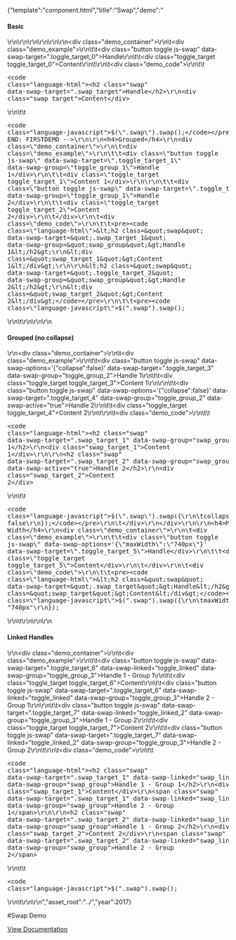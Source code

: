 {"template":"component.html","title":"Swap","demo":"<h4>Basic</h4>\r\n\r\n<!-- START: FIRSTDEMO -->\r\n\r\n<style>\r\n\t.demo_content .toggle { cursor: pointer; display: none; margin: 10px 0; }\r\n\t.demo_content .toggle.fs-swap-enabled { display: block; }\r\n\t.toggle,\r\n\t.no-touch .toggle:hover { background: #B0BEC5; }\r\n\t.toggle.fs-swap-active,\r\n\t.no-touch .toggle.fs-swap-active:hover { background: #00bcd4; }\r\n\r\n\t.toggle_target { background: #00bcd4; border-radius: 3px; color: #fff; height: 75px; line-height: 75px; margin: 10px 0; text-align: center; width: 100%; }\r\n\t.toggle_target.fs-swap-enabled.fs-swap-target { display: none; }\r\n\t.toggle_target.fs-swap-enabled.fs-swap-active { display: block; }\r\n</style>\r\n\r\n<div class=\"demo_container\">\r\n\t<div class=\"demo_example\">\r\n\t\t<div class=\"button toggle js-swap\" data-swap-target=\".toggle_target_0\">Handle</div>\r\n\t\t<div class=\"toggle_target toggle_target_0\">Content</div>\r\n\t</div>\r\n\t<div class=\"demo_code\">\r\n\t\t<pre><code class=\"language-html\">&lt;h2 class=&quot;swap&quot; data-swap-target=&quot;.swap_target&quot;&gt;Handle&lt;/h2&gt;\r\n&lt;div class=&quot;swap_target&quot;&gt;Content&lt;/div&gt;</code></pre>\r\n\t\t<pre><code class=\"language-javascript\">$(\".swap\").swap();</code></pre>\r\n\t</div>\r\n</div>\r\n\r\n<!-- END: FIRSTDEMO -->\r\n\r\n<h4>Grouped</h4>\r\n<div class=\"demo_container\">\r\n\t<div class=\"demo_example\">\r\n\t\t<div class=\"button toggle js-swap\" data-swap-target=\".toggle_target_1\" data-swap-group=\"toggle_group_1\">Handle 1</div>\r\n\t\t<div class=\"toggle_target toggle_target_1\">Content 1</div>\r\n\r\n\t\t<div class=\"button toggle js-swap\" data-swap-target=\".toggle_target_2\" data-swap-group=\"toggle_group_1\">Handle 2</div>\r\n\t\t<div class=\"toggle_target toggle_target_2\">Content 2</div>\r\n\t</div>\r\n\t<div class=\"demo_code\">\r\n\t\t<pre><code class=\"language-html\">&lt;h2 class=&quot;swap&quot; data-swap-target=&quot;.swap_target_1&quot; data-swap-group=&quot;swap_group&quot;&gt;Handle 1&lt;/h2&gt;\r\n&lt;div class=&quot;swap_target_1&quot;&gt;Content 1&lt;/div&gt;\r\n\r\n&lt;h2 class=&quot;swap&quot; data-swap-target=&quot;.toggle_target_2&quot; data-swap-group=&quot;swap_group&quot;&gt;Handle 2&lt;/h2&gt;\r\n&lt;div class=&quot;swap_target_2&quot;&gt;Content 2&lt;/div&gt;</code></pre>\r\n\t\t<pre><code class=\"language-javascript\">$(\".swap\").swap();</code></pre>\r\n\t</div>\r\n</div>\r\n\r\n<h4>Grouped (no collapse)</h4>\r\n<div class=\"demo_container\">\r\n\t<div class=\"demo_example\">\r\n\t\t<div class=\"button toggle js-swap\" data-swap-options='{\"collapse\":false}' data-swap-target=\".toggle_target_3\" data-swap-group=\"toggle_group_2\">Handle 1</div>\r\n\t\t<div class=\"toggle_target toggle_target_3\">Content 1</div>\r\n\r\n\t\t<div class=\"button toggle js-swap\" data-swap-options='{\"collapse\":false}' data-swap-target=\".toggle_target_4\" data-swap-group=\"toggle_group_2\" data-swap-active=\"true\">Handle 2</div>\r\n\t\t<div class=\"toggle_target toggle_target_4\">Content 2</div>\r\n\t</div>\r\n\t<div class=\"demo_code\">\r\n\t\t<pre><code class=\"language-html\">&lt;h2 class=&quot;swap&quot; data-swap-target=&quot;.swap_target_1&quot; data-swap-group=&quot;swap_group&quot;&gt;Handle 1&lt;/h2&gt;\r\n&lt;div class=&quot;swap_target_1&quot;&gt;Content 1&lt;/div&gt;\r\n\r\n&lt;h2 class=&quot;swap&quot; data-swap-target=&quot;.swap_target_2&quot; data-swap-group=&quot;swap_group&quot; data-swap-active=&quot;true&quot;&gt;Handle 2&lt;/h2&gt;\r\n&lt;div class=&quot;swap_target_2&quot;&gt;Content 2&lt;/div&gt;</code></pre>\r\n\t\t<pre><code class=\"language-javascript\">$(\".swap\").swap({\r\n\tcollapse: false\r\n});</code></pre>\r\n\t</div>\r\n</div>\r\n\r\n<h4>Max Width</h4>\r\n<div class=\"demo_container\">\r\n\t<div class=\"demo_example\">\r\n\t\t<div class=\"button toggle js-swap\" data-swap-options='{\"maxWidth\":\"740px\"}' data-swap-target=\".toggle_target_5\">Handle</div>\r\n\t\t<div class=\"toggle_target toggle_target_5\">Content</div>\r\n\t</div>\r\n\t<div class=\"demo_code\">\r\n\t\t<pre><code class=\"language-html\">&lt;h2 class=&quot;swap&quot; data-swap-target=&quot;.swap_target&quot;&gt;Handle&lt;/h2&gt;\r\n&lt;div class=&quot;swap_target&quot;&gt;Content&lt;/div&gt;</code></pre>\r\n\t\t<pre><code class=\"language-javascript\">$(\".swap\").swap({\r\n\tmaxWidth: \"740px\"\r\n});</code></pre>\r\n\t</div>\r\n</div>\r\n\r\n<h4>Linked Handles</h4>\r\n<div class=\"demo_container\">\r\n\t<div class=\"demo_example\">\r\n\t\t<div class=\"button toggle js-swap\" data-swap-target=\".toggle_target_6\" data-swap-linked=\"toggle_linked\" data-swap-group=\"toggle_group_3\">Handle 1 - Group 1</div>\r\n\t\t<div class=\"toggle_target toggle_target_6\">Content</div>\r\n\t\t<div class=\"button toggle js-swap\" data-swap-target=\".toggle_target_6\" data-swap-linked=\"toggle_linked\" data-swap-group=\"toggle_group_3\">Handle 2 - Group 1</div>\r\n\r\n\t\t<div class=\"button toggle js-swap\" data-swap-target=\".toggle_target_7\" data-swap-linked=\"toggle_linked_2\" data-swap-group=\"toggle_group_3\">Handle 1 - Group 2</div>\r\n\t\t<div class=\"toggle_target toggle_target_7\">Content 2</div>\r\n\t\t<div class=\"button toggle js-swap\" data-swap-target=\".toggle_target_7\" data-swap-linked=\"toggle_linked_2\" data-swap-group=\"toggle_group_3\">Handle 2 - Group 2</div>\r\n\t</div>\r\n\t<div class=\"demo_code\">\r\n\t\t<pre><code class=\"language-html\">&lt;h2 class=&quot;swap&quot; data-swap-target=&quot;.swap_target_1&quot; data-swap-linked=&quot;swap_linked_1&quot; data-swap-group=&quot;swap_group&quot;&gt;Handle 1 - Group 1&lt;/h2&gt;\r\n&lt;div class=&quot;swap_target_1&quot;&gt;Content&lt;/div&gt;\r\n&lt;span class=&quot;swap&quot; data-swap-target=&quot;.swap_target_1&quot; data-swap-linked=&quot;swap_linked_1&quot; data-swap-group=&quot;swap_group&quot;&gt;Handle 2 - Group 1&lt;/span&gt;\r\n\r\n&lt;h2 class=&quot;swap&quot; data-swap-target=&quot;.swap_target_2&quot; data-swap-linked=&quot;swap_linked_2&quot; data-swap-group=&quot;swap_group&quot;&gt;Handle 1 - Group 2&lt;/h2&gt;\r\n&lt;div class=&quot;swap_target_2&quot;&gt;Content 2&lt;/div&gt;\r\n&lt;span class=&quot;swap&quot; data-swap-target=&quot;.swap_target_2&quot; data-swap-linked=&quot;swap_linked_2&quot; data-swap-group=&quot;swap_group&quot;&gt;Handle 2 - Group 2&lt;/span&gt;</code></pre>\r\n\t\t<pre><code class=\"language-javascript\">$(\".swap\").swap();</code></pre>\r\n\t</div>\r\n</div>\r\n","asset_root":"../","year":2017}

 #Swap Demo
<p class="back_link"><a href="https://formstone.it/components/swap">View Documentation</a></p>